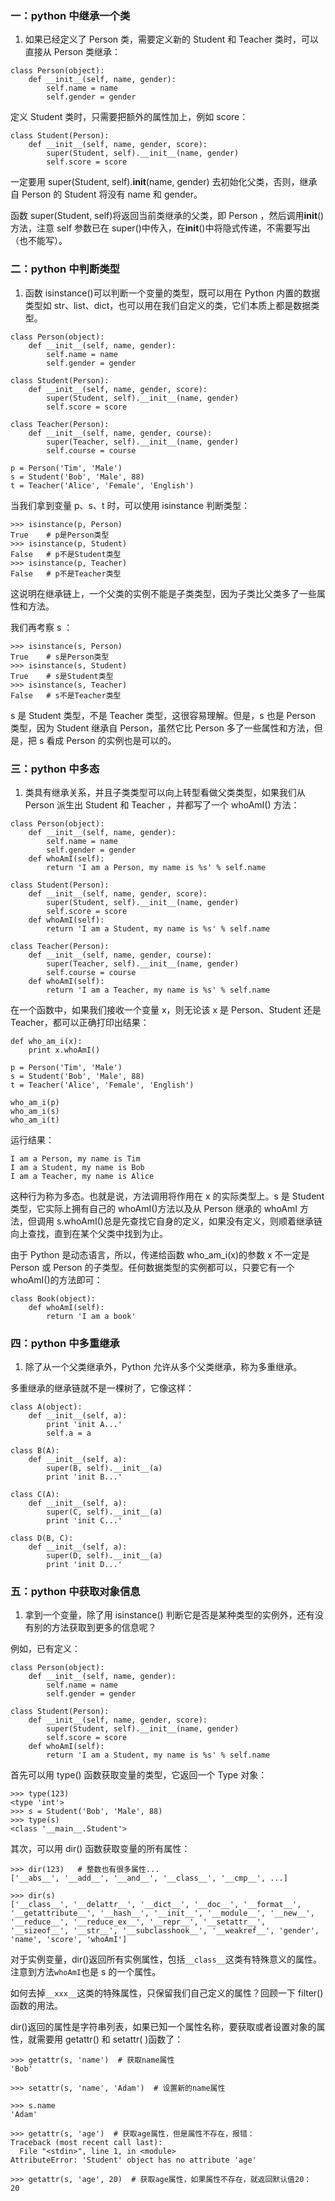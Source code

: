 ### 一：python 中继承一个类

1. 如果已经定义了 Person 类，需要定义新的 Student 和 Teacher 类时，可以直接从 Person 类继承：

```
class Person(object):
    def __init__(self, name, gender):
        self.name = name
        self.gender = gender
```

定义 Student 类时，只需要把额外的属性加上，例如 score：

```
class Student(Person):
    def __init__(self, name, gender, score):
        super(Student, self).__init__(name, gender)
        self.score = score
```

一定要用 super(Student, self).**init**(name, gender) 去初始化父类，否则，继承自 Person 的 Student 将没有 name 和 gender。

函数 super(Student, self)将返回当前类继承的父类，即 Person ，然后调用**init**()方法，注意 self 参数已在 super()中传入，在**init**()中将隐式传递，不需要写出（也不能写）。

### 二：python 中判断类型

1. 函数 isinstance()可以判断一个变量的类型，既可以用在 Python 内置的数据类型如 str、list、dict，也可以用在我们自定义的类，它们本质上都是数据类型。

```
class Person(object):
    def __init__(self, name, gender):
        self.name = name
        self.gender = gender

class Student(Person):
    def __init__(self, name, gender, score):
        super(Student, self).__init__(name, gender)
        self.score = score

class Teacher(Person):
    def __init__(self, name, gender, course):
        super(Teacher, self).__init__(name, gender)
        self.course = course

p = Person('Tim', 'Male')
s = Student('Bob', 'Male', 88)
t = Teacher('Alice', 'Female', 'English')
```

当我们拿到变量 p、s、t 时，可以使用 isinstance 判断类型：

```
>>> isinstance(p, Person)
True    # p是Person类型
>>> isinstance(p, Student)
False   # p不是Student类型
>>> isinstance(p, Teacher)
False   # p不是Teacher类型
```

这说明在继承链上，一个父类的实例不能是子类类型，因为子类比父类多了一些属性和方法。

我们再考察 s ：

```
>>> isinstance(s, Person)
True    # s是Person类型
>>> isinstance(s, Student)
True    # s是Student类型
>>> isinstance(s, Teacher)
False   # s不是Teacher类型
```

s 是 Student 类型，不是 Teacher 类型，这很容易理解。但是，s 也是 Person 类型，因为 Student 继承自 Person，虽然它比 Person 多了一些属性和方法，但是，把 s 看成 Person 的实例也是可以的。

### 三：python 中多态

1. 类具有继承关系，并且子类类型可以向上转型看做父类类型，如果我们从 Person 派生出 Student 和 Teacher ，并都写了一个 whoAmI() 方法：

```
class Person(object):
    def __init__(self, name, gender):
        self.name = name
        self.gender = gender
    def whoAmI(self):
        return 'I am a Person, my name is %s' % self.name

class Student(Person):
    def __init__(self, name, gender, score):
        super(Student, self).__init__(name, gender)
        self.score = score
    def whoAmI(self):
        return 'I am a Student, my name is %s' % self.name

class Teacher(Person):
    def __init__(self, name, gender, course):
        super(Teacher, self).__init__(name, gender)
        self.course = course
    def whoAmI(self):
        return 'I am a Teacher, my name is %s' % self.name
```

在一个函数中，如果我们接收一个变量 x，则无论该 x 是 Person、Student 还是 Teacher，都可以正确打印出结果：

```
def who_am_i(x):
    print x.whoAmI()

p = Person('Tim', 'Male')
s = Student('Bob', 'Male', 88)
t = Teacher('Alice', 'Female', 'English')

who_am_i(p)
who_am_i(s)
who_am_i(t)
```

运行结果：

```
I am a Person, my name is Tim
I am a Student, my name is Bob
I am a Teacher, my name is Alice
```

这种行为称为多态。也就是说，方法调用将作用在 x 的实际类型上。s 是 Student 类型，它实际上拥有自己的 whoAmI()方法以及从 Person 继承的 whoAmI 方法，但调用 s.whoAmI()总是先查找它自身的定义，如果没有定义，则顺着继承链向上查找，直到在某个父类中找到为止。

由于 Python 是动态语言，所以，传递给函数 who_am_i(x)的参数 x 不一定是 Person 或 Person 的子类型。任何数据类型的实例都可以，只要它有一个 whoAmI()的方法即可：

```
class Book(object):
    def whoAmI(self):
        return 'I am a book'
```

### 四：python 中多重继承

1. 除了从一个父类继承外，Python 允许从多个父类继承，称为多重继承。

多重继承的继承链就不是一棵树了，它像这样：

```
class A(object):
    def __init__(self, a):
        print 'init A...'
        self.a = a

class B(A):
    def __init__(self, a):
        super(B, self).__init__(a)
        print 'init B...'

class C(A):
    def __init__(self, a):
        super(C, self).__init__(a)
        print 'init C...'

class D(B, C):
    def __init__(self, a):
        super(D, self).__init__(a)
        print 'init D...'
```

### 五：python 中获取对象信息

1. 拿到一个变量，除了用 isinstance() 判断它是否是某种类型的实例外，还有没有别的方法获取到更多的信息呢？

例如，已有定义：

```
class Person(object):
    def __init__(self, name, gender):
        self.name = name
        self.gender = gender

class Student(Person):
    def __init__(self, name, gender, score):
        super(Student, self).__init__(name, gender)
        self.score = score
    def whoAmI(self):
        return 'I am a Student, my name is %s' % self.name
```

首先可以用 type() 函数获取变量的类型，它返回一个 Type 对象：

```
>>> type(123)
<type 'int'>
>>> s = Student('Bob', 'Male', 88)
>>> type(s)
<class '__main__.Student'>
```

其次，可以用 dir() 函数获取变量的所有属性：

```
>>> dir(123)   # 整数也有很多属性...
['__abs__', '__add__', '__and__', '__class__', '__cmp__', ...]

>>> dir(s)
['__class__', '__delattr__', '__dict__', '__doc__', '__format__', '__getattribute__', '__hash__', '__init__', '__module__', '__new__', '__reduce__', '__reduce_ex__', '__repr__', '__setattr__', '__sizeof__', '__str__', '__subclasshook__', '__weakref__', 'gender', 'name', 'score', 'whoAmI']
```

对于实例变量，dir()返回所有实例属性，包括`__class__`这类有特殊意义的属性。注意到方法`whoAmI`也是 s 的一个属性。

如何去掉`__xxx__`这类的特殊属性，只保留我们自己定义的属性？回顾一下 filter()函数的用法。

dir()返回的属性是字符串列表，如果已知一个属性名称，要获取或者设置对象的属性，就需要用 getattr() 和 setattr( )函数了：

```
>>> getattr(s, 'name')  # 获取name属性
'Bob'

>>> setattr(s, 'name', 'Adam')  # 设置新的name属性

>>> s.name
'Adam'

>>> getattr(s, 'age')  # 获取age属性，但是属性不存在，报错：
Traceback (most recent call last):
  File "<stdin>", line 1, in <module>
AttributeError: 'Student' object has no attribute 'age'

>>> getattr(s, 'age', 20)  # 获取age属性，如果属性不存在，就返回默认值20：
20
```
